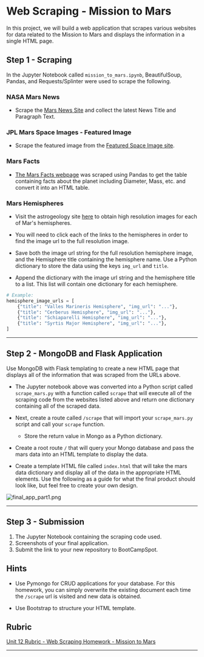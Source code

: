 # Web Scraping - Mission to Mars
In this project, we will build a web application that scrapes various websites for data related to the Mission to Mars and displays the information in a single HTML page.

## Step 1 - Scraping
In the Jupyter Notebook called `mission_to_mars.ipynb`, BeautifulSoup, Pandas, and Requests/Splinter were used to scrape the following.

### NASA Mars News

* Scrape the [Mars News Site](https://redplanetscience.com/) and collect the latest News Title and Paragraph Text.

### JPL Mars Space Images - Featured Image

* Scrape the featured image from the [Featured Space Image site](https://spaceimages-mars.com).

### Mars Facts

* [The Mars Facts webpage](https://galaxyfacts-mars.com) was scraped using Pandas to get the table containing facts about the planet including Diameter, Mass, etc. and convert it into an HTML table.


### Mars Hemispheres

* Visit the astrogeology site [here](https://marshemispheres.com/) to obtain high resolution images for each of Mar's hemispheres.

* You will need to click each of the links to the hemispheres in order to find the image url to the full resolution image.

* Save both the image url string for the full resolution hemisphere image, and the Hemisphere title containing the hemisphere name. Use a Python dictionary to store the data using the keys `img_url` and `title`.

* Append the dictionary with the image url string and the hemisphere title to a list. This list will contain one dictionary for each hemisphere.

```python
# Example:
hemisphere_image_urls = [
    {"title": "Valles Marineris Hemisphere", "img_url": "..."},
    {"title": "Cerberus Hemisphere", "img_url": "..."},
    {"title": "Schiaparelli Hemisphere", "img_url": "..."},
    {"title": "Syrtis Major Hemisphere", "img_url": "..."},
]
```

- - -

## Step 2 - MongoDB and Flask Application

Use MongoDB with Flask templating to create a new HTML page that displays all of the information that was scraped from the URLs above.

* The Jupyter notebook above was converted into a Python script called `scrape_mars.py` with a function called `scrape` that will execute all of the scraping code from the websites listed above and return one dictionary containing all of the scraped data.

* Next, create a route called `/scrape` that will import your `scrape_mars.py` script and call your `scrape` function.

  * Store the return value in Mongo as a Python dictionary.

* Create a root route `/` that will query your Mongo database and pass the mars data into an HTML template to display the data.

* Create a template HTML file called `index.html` that will take the mars data dictionary and display all of the data in the appropriate HTML elements. Use the following as a guide for what the final product should look like, but feel free to create your own design.

![final_app_part1.png](Images/final_app.png)

- - -

## Step 3 - Submission
1. The Jupyter Notebook containing the scraping code used.
2. Screenshots of your final application.
3. Submit the link to your new repository to BootCampSpot.

## Hints

* Use Pymongo for CRUD applications for your database. For this homework, you can simply overwrite the existing document each time the `/scrape` url is visited and new data is obtained.

* Use Bootstrap to structure your HTML template.

## Rubric
[Unit 12 Rubric - Web Scraping Homework - Mission to Mars](https://docs.google.com/document/d/1paGEIFS5yp2VQu6G8F45B4uj1t1t29zL73KEQrD0xpo/edit?usp=sharing)

- - -
